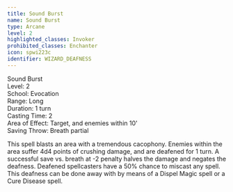 ```yaml
---
title: Sound Burst
name: Sound Burst
type: Arcane
level: 2
highlighted_classes: Invoker
prohibited_classes: Enchanter
icon: spwi223c
identifier: WIZARD_DEAFNESS
---
```

Sound Burst  
Level: 2  
School: Evocation  
Range: Long  
Duration: 1 turn  
Casting Time: 2  
Area of Effect: Target, and enemies within 10'  
Saving Throw: Breath partial  
  
This spell blasts an area with a tremendous cacophony. Enemies within the area suffer 4d4 points of crushing damage, and are deafened for 1 turn. A successful save vs. breath at -2 penalty halves the damage and negates the deafness. Deafened spellcasters have a 50% chance to miscast any spell. This deafness can be done away with by means of a Dispel Magic spell or a Cure Disease spell.  

